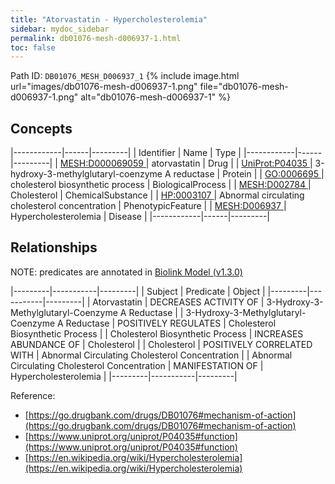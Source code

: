 ```yaml
---
title: "Atorvastatin - Hypercholesterolemia"
sidebar: mydoc_sidebar
permalink: db01076-mesh-d006937-1.html
toc: false 
---
```



Path ID: `DB01076_MESH_D006937_1`
{% include image.html url="images/db01076-mesh-d006937-1.png" file="db01076-mesh-d006937-1.png" alt="db01076-mesh-d006937-1" %}

## Concepts

|------------|------|---------|
| Identifier | Name | Type    |
|------------|------|---------|
| <a href="https://identifiers.org/MESH:D000069059">MESH:D000069059 </a> | atorvastatin | Drug |
| <a href="https://identifiers.org/UniProt:P04035">UniProt:P04035 </a> | 3-hydroxy-3-methylglutaryl-coenzyme A reductase | Protein |
| <a href="https://identifiers.org/GO:0006695">GO:0006695 </a> | cholesterol biosynthetic process | BiologicalProcess |
| <a href="https://identifiers.org/MESH:D002784">MESH:D002784 </a> | Cholesterol | ChemicalSubstance |
| <a href="https://identifiers.org/HP:0003107">HP:0003107 </a> | Abnormal circulating cholesterol concentration | PhenotypicFeature |
| <a href="https://identifiers.org/MESH:D006937">MESH:D006937 </a> | Hypercholesterolemia | Disease |
|------------|------|---------|

## Relationships


NOTE: predicates are annotated in <a href="https://github.com/biolink/biolink-model/releases/tag/v1.3.0">Biolink Model (v1.3.0)</a>

|---------|-----------|---------|
| Subject | Predicate | Object  |
|---------|-----------|---------|
| Atorvastatin | DECREASES ACTIVITY OF | 3-Hydroxy-3-Methylglutaryl-Coenzyme A Reductase |
| 3-Hydroxy-3-Methylglutaryl-Coenzyme A Reductase | POSITIVELY REGULATES | Cholesterol Biosynthetic Process |
| Cholesterol Biosynthetic Process | INCREASES ABUNDANCE OF | Cholesterol |
| Cholesterol | POSITIVELY CORRELATED WITH | Abnormal Circulating Cholesterol Concentration |
| Abnormal Circulating Cholesterol Concentration | MANIFESTATION OF | Hypercholesterolemia |
|---------|-----------|---------|

Reference: 
  - [https://go.drugbank.com/drugs/DB01076#mechanism-of-action](https://go.drugbank.com/drugs/DB01076#mechanism-of-action)
  - [https://www.uniprot.org/uniprot/P04035#function](https://www.uniprot.org/uniprot/P04035#function)
  - [https://en.wikipedia.org/wiki/Hypercholesterolemia](https://en.wikipedia.org/wiki/Hypercholesterolemia)
